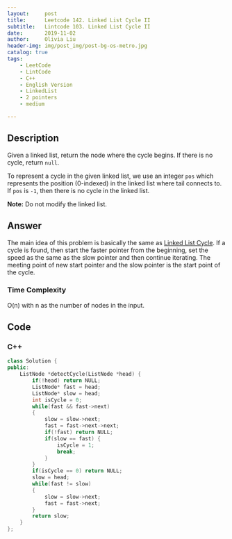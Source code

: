 ```yaml
---
layout:     post
title:      Leetcode 142. Linked List Cycle II
subtitle:   Lintcode 103. Linked List Cycle II
date:       2019-11-02
author:     Olivia Liu
header-img: img/post_img/post-bg-os-metro.jpg
catalog: true
tags:
    - LeetCode
    - LintCode
    - C++
    - English Version
    - LinkedList
    - 2 pointers
    - medium

---
```


## Description

Given a linked list, return the node where the cycle begins. If there is no cycle, return `null`.

To represent a cycle in the given linked list, we use an integer `pos` which represents the position (0-indexed) in the linked list where tail connects to. If `pos` is `-1`, then there is no cycle in the linked list.

**Note:** Do not modify the linked list.

## Answer

The main idea of this problem is basically the same as [Linked List Cycle]( https://liunima1129.github.io/2019/11/02/2019-11-02-Leetcode-141.-Linked-List-Cycle/ ). If a cycle is found, then start the faster pointer from the beginning, set the speed as the same as the slow pointer and then continue iterating. The meeting point of new start pointer and the slow pointer is the start point of the cycle. 

### Time Complexity 

O(n) with n as the number of nodes in the input.

## Code

### C++

```c++
class Solution {
public:
    ListNode *detectCycle(ListNode *head) {
        if(!head) return NULL;
        ListNode* fast = head;
        ListNode* slow = head;
        int isCycle = 0;
        while(fast && fast->next)
        {
            slow = slow->next;
            fast = fast->next->next;
            if(!fast) return NULL;
            if(slow == fast) {
                isCycle = 1;
                break;
            }
        }
        if(isCycle == 0) return NULL;
        slow = head;
        while(fast != slow)
        {
            slow = slow->next;
            fast = fast->next;
        }
        return slow;
    }
};
```



